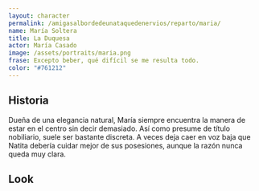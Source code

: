 ```yaml
---
layout: character
permalink: /amigasalbordedeunataquedenervios/reparto/maria/
name: María Soltera 
title: La Duquesa
actor: María Casado 
image: /assets/portraits/maria.png
frase: Excepto beber, qué difícil se me resulta todo.
color: "#761212"
---
```


## Historia

Dueña de una elegancia natural, María siempre encuentra la manera de estar en el centro sin decir demasiado. Así como presume de título nobiliario, suele ser bastante discreta. A veces deja caer en voz baja que Natita debería cuidar mejor de sus posesiones, aunque la razón nunca queda muy clara.

## Look

